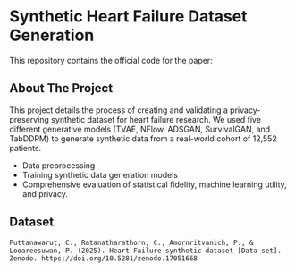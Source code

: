 

# Synthetic Heart Failure Dataset Generation

This repository contains the official code for the paper: 

## About The Project

This project details the process of creating and validating a privacy-preserving synthetic dataset for heart failure research. We used five different generative models (TVAE, NFlow, ADSGAN, SurvivalGAN, and TabDDPM) to generate synthetic data from a real-world cohort of 12,552 patients.

* Data preprocessing
* Training synthetic data generation models
* Comprehensive evaluation of statistical fidelity, machine learning utility, and privacy.

## Dataset
```
Puttanawarut, C., Ratanatharathorn, C., Amornritvanich, P., & Looareesuwan, P. (2025). Heart Failure synthetic dataset [Data set]. Zenodo. https://doi.org/10.5281/zenodo.17051668
```
